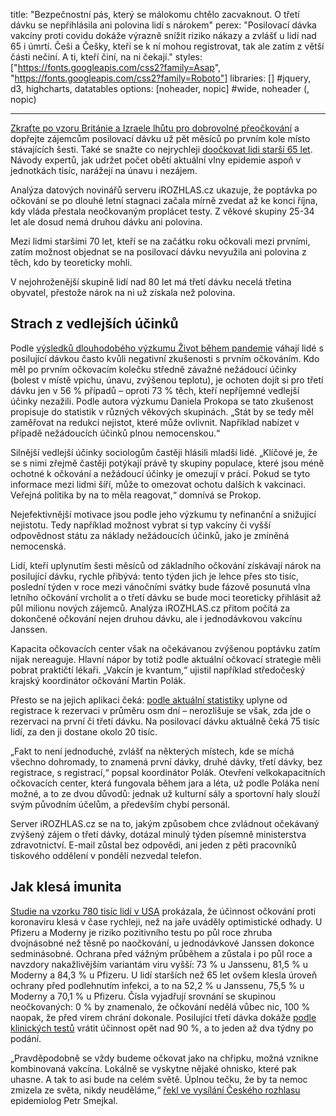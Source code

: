 title: "Bezpečnostní pás, který se málokomu chtělo zacvaknout. O třetí dávku se nepřihlásila ani polovina lidí s nárokem"
perex: "Posilovací dávka vakcíny proti covidu dokáže výrazně snížit riziko nákazy a zvlášť u lidí nad 65 i úmrtí. Češi a Češky, kteří se k ní mohou registrovat, tak ale zatím z větší části nečiní. A ti, kteří činí, na ni čekají."
styles: ["https://fonts.googleapis.com/css2?family=Asap", "https://fonts.googleapis.com/css2?family=Roboto"]
libraries: [] #jquery, d3, highcharts, datatables
options: [noheader, nopic] #wide, noheader (, nopic)

---

[Zkraťte po vzoru Británie a Izraele lhůtu pro dobrovolné přeočkování](https://www.facebook.com/groups/iniciativasnih/posts/402613491404387/) a dopřejte zájemcům posilovací dávku už pět měsíců po prvním kole místo stávajících šesti. Také se snažte co nejrychleji [doočkovat lidi starší 65 let](https://www.irozhlas.cz/zpravy-domov/jan-konvalinka-biochemik-nemocnice-promorenost-koronavirus-ockovani-proti_2111112002_dok). Návody expertů, jak udržet počet obětí aktuální vlny epidemie aspoň v jednotkách tisíc, narážejí na únavu i nezájem.

Analýza datových novinářů serveru iROZHLAS.cz ukazuje, že poptávka po očkování se po dlouhé letní stagnaci začala mírně zvedat až ke konci října, kdy vláda přestala neočkovaným proplácet testy. Z věkové skupiny 25-34 let ale dosud nemá druhou dávku ani polovina.

<wide><div id="proocko"></div></wide>

Mezi lidmi staršími 70 let, kteří se na začátku roku očkovali mezi prvními, zatím možnost objednat se na posilovací dávku nevyužila ani polovina z těch, kdo by teoreticky mohli.

V nejohroženější skupině lidí nad 80 let má třetí dávku necelá třetina obyvatel, přestože nárok na ni už získala než polovina.

## Strach z vedlejších účinků

Podle [výsledků dlouhodobého výzkumu Život během pandemie](https://zivotbehempandemie.cz/ockovani) váhají lidé s posilující dávkou často kvůli negativní zkušenosti s prvním očkováním. Kdo měl po prvním očkovacím kolečku středně závažné nežádoucí účinky (bolest v místě vpichu, únavu, zvýšenou teplotu), je ochoten dojít si pro třetí dávku jen v 56 % případů – oproti 73 % těch, kteří nepříjemné vedlejší účinky nezažili. Podle autora výzkumu Daniela Prokopa se tato zkušenost propisuje do statistik v různých věkových skupinách. „Stát by se tedy měl zaměřovat na redukci nejistot, které může ovlivnit. Například nabízet v případě nežádoucích účinků plnou nemocenskou.“

Silnější vedlejší účinky sociologům častěji hlásili mladší lidé. „Klíčové je, že se s nimi zřejmě častěji potýkají právě ty skupiny populace, které jsou méně ochotné k očkování a nežádoucí účinky je omezují v práci. Pokud se tyto informace mezi lidmi šíří, může to omezovat ochotu dalších k vakcinaci. Veřejná politika by na to měla reagovat,“ domnívá se Prokop.

Nejefektivnější motivace jsou podle jeho výzkumu ty nefinanční a snižující nejistotu. Tedy například možnost vybrat si typ vakcíny či vyšší odpovědnost státu za náklady nežádoucích účinků, jako je zmíněná nemocenská.

<wide><div id="kapacita"></div></wide>

Lidí, kteří uplynutím šesti měsíců od základního očkování získávají nárok na posilující dávku, rychle přibývá: tento týden jich je lehce přes sto tisíc, poslední týden v roce mezi vánočními svátky bude fázově posunutá vlna letního očkování vrcholit a o třetí dávku se bude moci teoreticky přihlásit až půl milionu nových zájemců. Analýza iROZHLAS.cz přitom počítá za dokončené očkování nejen druhou dávku, ale i jednodávkovou vakcínu Janssen.

Kapacita očkovacích center však na očekávanou zvýšenou poptávku zatím nijak nereaguje. Hlavní nápor by totiž podle aktuální očkovací strategie měli pobrat praktičtí lékaři. „Vakcín je kvantum,“ ujistil například středočeský krajský koordinátor očkování Martin Polák.

Přesto se na jejich aplikaci čeká: [podle aktuální statistiky](https://ockovani.opendatalab.cz/statistiky) uplyne od registrace k rezervaci v průměru osm dní – nerozlišuje se však, zda jde o rezervaci na první či třetí dávku. Na posilovací dávku aktuálně čeká 75 tisíc lidí, za den ji dostane okolo 20 tisíc.

„Fakt to není jednoduché, zvlášť na některých místech, kde se míchá všechno dohromady, to znamená první dávky, druhé dávky, třetí dávky, bez registrace, s registrací,“ popsal koordinátor Polák. Otevření velkokapacitních očkovacích center, která fungovala během jara a léta, už podle Poláka není možné, a to ze dvou důvodů: jednak už kulturní sály a sportovní haly slouží svým původním účelům, a především chybí personál.

Server iROZHLAS.cz se na to, jakým způsobem chce zvládnout očekávaný zvýšený zájem o třetí dávky, dotázal minulý týden písemně ministerstva zdravotnictví. E-mail zůstal bez odpovědi, ani jeden z pěti pracovníků tiskového oddělení v pondělí nezvedal telefon.

## Jak klesá imunita

[Studie na vzorku 780 tisíc lidí v USA](https://www.science.org/doi/10.1126/science.abm0620#F1) prokázala, že účinnost očkování proti koronaviru klesá v čase rychleji, než na jaře uváděly optimistické odhady. U Pfizeru a Moderny je riziko pozitivního testu po půl roce zhruba dvojnásobné než těsně po naočkování, u jednodávkové Janssen dokonce sedminásobné. Ochrana před vážným průběhem a zůstala i po půl roce a navzdory nakažlivějším variantám viru vyšší: 73 % u Janssenu, 81,5 % u Moderny a 84,3 % u Pfizeru. U lidí starších než 65 let ovšem klesla úroveň ochrany před podlehnutím infekci, a to na 52,2 % u Janssenu, 75,5 % u Moderny a 70,1 % u Pfizeru. Čísla vyjadřují srovnání se skupinou neočkovaných: 0 % by znamenalo, že očkování nedělá vůbec nic, 100 % naopak, že před virem chrání dokonale. Posilující třetí dávka dokáže [podle klinických testů](https://www.pfizer.com/news/press-release/press-release-detail/pfizer-and-biontech-announce-phase-3-trial-data-showing) vrátit účinnost opět nad 90 %, a to jeden až dva týdny po podání.

„Pravděpodobně se vždy budeme očkovat jako na chřipku, možná vznikne kombinovaná vakcína. Lokálně se vyskytne nějaké ohnisko, které pak uhasne. A tak to asi bude na celém světě. Úplnou tečku, že by ta nemoc zmizela ze světa, nikdy neuděláme,“ [řekl ve vysílání Českého rozhlasu](https://www.irozhlas.cz/zivotni-styl/zdravi/smejkal-epidemiolog-koronavirus-ockovani_2111110954_pj) epidemiolog Petr Smejkal.
